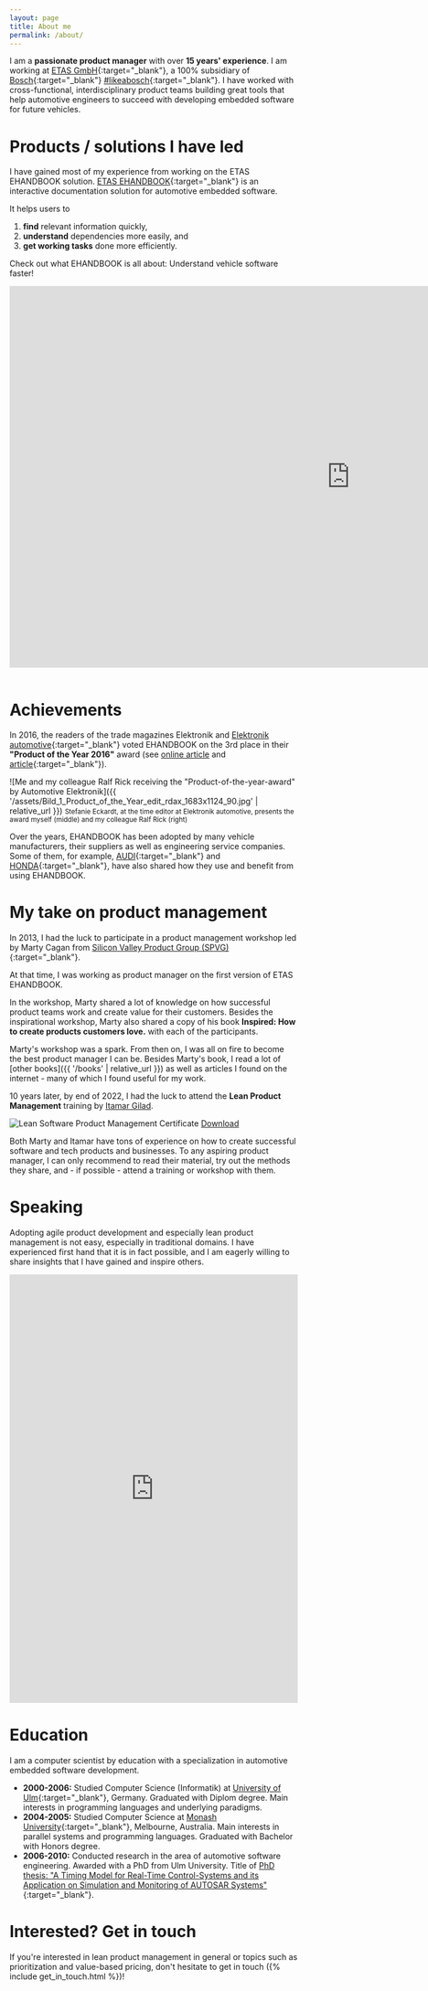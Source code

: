 ```yaml
---
layout: page
title: About me
permalink: /about/
---
```


I am a **passionate product manager** with over **15 years' experience**. I am working at [ETAS GmbH](http://www.etas.com){:target="_blank"}, a 100% subsidiary of [Bosch](http://www.bosch.com){:target="_blank"} [#likeabosch](https://www.youtube.com/results?search_query=likeabosch){:target="_blank"}. I have worked with cross-functional, interdisciplinary product teams building great tools that help automotive engineers to succeed with developing embedded software for future vehicles.

# Products / solutions I have led

I have gained most of my experience from working on the ETAS EHANDBOOK solution. [ETAS EHANDBOOK](http://www.etas.com/ehandbook){:target="_blank"} is an interactive documentation solution for automotive embedded software. 

It helps users to 
1. **find** relevant information quickly, 
2. **understand** dependencies more easily, and 
3. **get working tasks** done more efficiently. 

Check out what EHANDBOOK is all about: Understand vehicle software faster!

<div class="iframe-wrapper">
    <iframe width="1190" height="668" src="https://www.youtube.com/embed/XFDOwmg1ijM" title="EHANDBOOK – Understand vehicle software faster" frameborder="0" allow="accelerometer; autoplay; clipboard-write; encrypted-media; gyroscope; picture-in-picture" allowfullscreen></iframe>
    </div>
<br/>

# Achievements

In 2016, the readers of the trade magazines Elektronik and [Elektronik automotive](https://www.elektroniknet.de/elektronik-automotive/){:target="_blank"} voted EHANDBOOK on the 3rd place in their **"Product of the Year 2016"** award (see [online article](https://www.etas.com/en/company/news_archive_2016-22885.php) and [article](https://www.etas.com/data/RealTimes_2016/rt_2016_1_30_en.pdf){:target="_blank"}). 

![Me and my colleague Ralf Rick receiving the "Product-of-the-year-award" by Automotive Elektronik]({{ '/assets/Bild_1_Product_of_the_Year_edit_rdax_1683x1124_90.jpg' | relative_url }})
<small>Stefanie Eckardt, at the time editor at Elektronik automotive, presents the award myself (middle) and my colleague Ralf Rick (right)</small>

Over the years, EHANDBOOK has been adopted by many vehicle manufacturers, their suppliers as well as engineering service companies. Some of them, for example, [AUDI](https://www.etas.com/download-center-files/DLC_realtimes/RT_2021_EN_46.pdf){:target="_blank"} and [HONDA](https://www.etas.com/download-center-files/products_EHANDBOOK/etas-honda-ehandbook-hanser-automotive-4-2022-en-20221020.pdf){:target="_blank"}, have also shared how they use and benefit from using EHANDBOOK. 

<!--
<div class="cards">
    <div class="card">
        <img src="{{ '/assets/Bild_1_Product_of_the_Year_edit_rdax_1683x1124_90.jpg' | relative_url }}" alt="Me and my colleague Ralf Rick receiving the 'Product-of-the-year-award' by Automotive Elektronik">
        <small>Stefanie Eckardt, at the time editor at Elektronik automotive, presents the award myself (middle) and my colleague Ralf Rick (right)</small>
    </div>
    <div class="card">
        <p>
            In 2016, the readers of the trade magazines Elektronik and <a href="https://www.elektroniknet.de/elektronik-automotive/" alt="Elektronik automotive" target="_blank">Elektronik automotive</a> voted EHANDBOOK on the 3rd place in their <b>"Product of the Year 2016"</b> award (see <a href="https://www.etas.com/en/company/news_archive_2016-22885.php" alt="online article" target="_blank">online article</a> and <a href="https://www.etas.com/data/RealTimes_2016/rt_2016_1_30_en.pdf" alt="article" target="_blank">article</a>). 
        </p>
        <p>
            Over the years, EHANDBOOK has been adopted by many vehicle manufacturers, their suppliers as well as engineering service companies. Some of them, for example, <a href="https://www.etas.com/download-center-files/DLC_realtimes/RT_2021_EN_46.pdf" target="_blank">AUDI</a> and <a href="https://www.etas.com/download-center-files/products_EHANDBOOK/etas-honda-ehandbook-hanser-automotive-4-2022-en-20221020.pdf" target="_blank">HONDA</a>, have also shared how they use and benefit from using EHANDBOOK. 
        </p>
    </div>
</div>
-->

# My take on product management

In 2013, I had the luck to participate in a product management workshop led by Marty Cagan from [Silicon Valley Product Group (SPVG)](https://www.svpg.com/){:target="_blank"}. 

At that time, I was working as product manager on the first version of ETAS EHANDBOOK. 

In the workshop, Marty shared a lot of knowledge on how successful product teams work and create value for their customers. Besides the inspirational workshop, Marty also shared a copy of his book **Inspired: How to create products customers love.** with each of the participants. 

Marty's workshop was a spark. From then on, I was all on fire to become the best product manager  I can be. 
Besides Marty's book, I read a lot of [other books]({{ '/books' | relative_url }}) as well as articles I found on the internet - many of which I found useful for my work. 

<div class="cards">
    <div class="card">
        <p>
            10 years later, by end of 2022, I had the luck to attend the <b>Lean Product Management</b> training by <a href="https://itamargilad.com/" target="_blank">Itamar Gilad</a>.
        </p>
    </div>
    <div class="card">
        <img src="{{ '/assets/Lean_Software_Product_Management_Certificate.jpg' | relative_url }}" alt="Lean Software Product Management Certificate">
        <a href="{{ '/assets/Lean_Software_Product_Management_Certificate.pdf' | relative_url }}">Download</a>
    </div>
</div>

Both Marty and Itamar have tons of experience on how to create successful software and tech products and businesses. To any aspiring product manager, I can only recommend to read their material, try out the methods they share, and - if possible - attend a training or workshop with them. 

# Speaking

Adopting agile product development and especially lean product management is not easy, especially in traditional domains. 
I have experienced first hand that it is in fact possible, and I am eagerly willing to share insights that I have gained and inspire others. 

<div class="embedded-linkedin-post">
    <iframe src="https://www.linkedin.com/embed/feed/update/urn:li:share:7027977028775632896" height="750" width="504" frameborder="0" allowfullscreen="" title="Embedded post"></iframe>
</div>

# Education

I am a computer scientist by education with a specialization in automotive embedded software development. 

* **2000-2006:** Studied Computer Science (Informatik) at [University of Ulm](https://www.uni-ulm.de/){:target="_blank"}, Germany. Graduated with Diplom degree. Main interests in programming languages and underlying paradigms. 
* **2004-2005:** Studied Computer Science at [Monash University](https://www.monash.edu/){:target="_blank"}, Melbourne, Australia. Main interests in parallel systems and programming languages. Graduated with Bachelor with Honors degree. 
* **2006-2010:** Conducted research in the area of automotive software engineering. Awarded with a PhD from Ulm University. Title of [PhD thesis: "A Timing Model for Real-Time Control-Systems and its Application on Simulation and Monitoring of AUTOSAR Systems"](https://www.linkedin.com/in/freypatrick/overlay/50016542/single-media-viewer?type=DOCUMENT&profileId=ACoAAAy3fMABdRHS-IHJ4YuMaaVL7OFYF5j2mx4&lipi=urn%3Ali%3Apage%3Ad_flagship3_profile_view_base%3BkqX4E8x8RlWBewbqax6LsQ%3D%3D){:target="_blank"}. 


# Interested? Get in touch

If you're interested in lean product management in general or topics such as prioritization and value-based pricing, don't hesitate to get in touch ({% include get_in_touch.html %})!